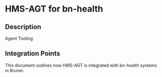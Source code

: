 # HMS-AGT for bn-health

## Description

Agent Tooling

## Integration Points

This document outlines how HMS-AGT is integrated with bn-health systems in Brunei.
